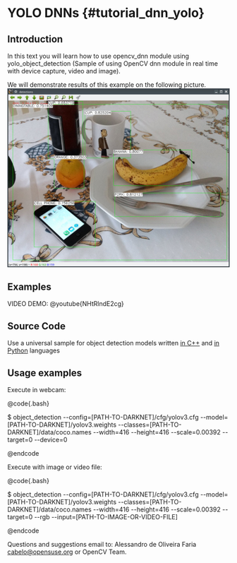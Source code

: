 YOLO DNNs  {#tutorial_dnn_yolo}
===============================

Introduction
------------

In this text you will learn how to use opencv_dnn module using yolo_object_detection (Sample of using OpenCV dnn module in real time with device capture, video and image).

We will demonstrate results of this example on the following picture.
![Picture example](images/yolo.jpg)

Examples
--------

VIDEO DEMO:
@youtube{NHtRlndE2cg}

Source Code
-----------

Use a universal sample for object detection models written
[in C++](https://github.com/opencv/opencv/blob/master/samples/dnn/object_detection.cpp) and
[in Python](https://github.com/opencv/opencv/blob/master/samples/dnn/object_detection.py) languages

Usage examples
--------------

Execute in webcam:

@code{.bash}

$ object_detection --config=[PATH-TO-DARKNET]/cfg/yolov3.cfg --model=[PATH-TO-DARKNET]/yolov3.weights --classes=[PATH-TO-DARKNET]/data/coco.names --width=416 --height=416 --scale=0.00392 --target=0 --device=0

@endcode

Execute with image or video file:

@code{.bash}

$ object_detection --config=[PATH-TO-DARKNET]/cfg/yolov3.cfg --model=[PATH-TO-DARKNET]/yolov3.weights --classes=[PATH-TO-DARKNET]/data/coco.names --width=416 --height=416 --scale=0.00392 --target=0 --rgb --input=[PATH-TO-IMAGE-OR-VIDEO-FILE]

@endcode

Questions and suggestions email to: Alessandro de Oliveira Faria cabelo@opensuse.org or OpenCV Team.
